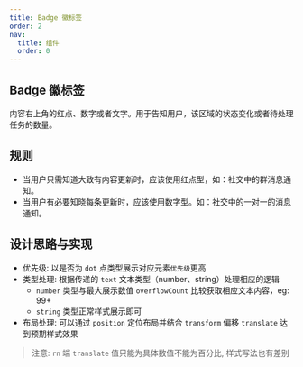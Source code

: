 ```yaml
---
title: Badge 徽标签
order: 2
nav:
  title: 组件
  order: 0
---
```


## Badge 徽标签

内容右上角的红点、数字或者文字。用于告知用户，该区域的状态变化或者待处理任务的数量。

## 规则

- 当用户只需知道大致有内容更新时，应该使用红点型，如：社交中的群消息通知。
- 当用户有必要知晓每条更新时，应该使用数字型。如：社交中的一对一的消息通知。

## 设计思路与实现

- 优先级: 以是否为 `dot` 点类型展示对应元素`优先级`更高
- 类型处理: 根据传递的 `text` 文本类型（number、string）处理相应的逻辑
  - `number` 类型与最大展示数值 `overflowCount` 比较获取相应文本内容，eg: 99+
  - `string` 类型正常样式展示即可
- 布局处理: 可以通过 `position` 定位布局并结合 `transform` 偏移 `translate` 达到预期样式效果

> 注意: `rn` 端 `translate` 值只能为具体数值不能为百分比, 样式写法也有差别

